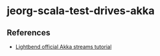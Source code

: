 # jeorg-scala-test-drives-akka

## References

-   [Lightbend official Akka streams tutorial](https://doc.akka.io/docs/akka/current/typed/guide/tutorial_1.html)